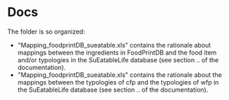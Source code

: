 # Docs

The folder is so organized:

*   "Mapping_foodprintDB_sueatable.xls" contains the rationale about mappings between the ingredients in FoodPrintDB and the food item and/or typologies in the SuEatableLife database (see section .. of the documentation).
*   "Mapping_foodprintDB_sueatable.xls" contains the rationale about the mappings between the typologies of cfp and the typologies of wfp in the SuEatableLife database (see section .. of the documentation).
